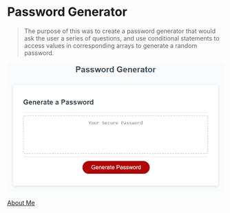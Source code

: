 # Password Generator

>The purpose of this was to create a password generator that would ask the user a series of questions, and use conditional statements to access values in corresponding arrays to generate a random password.  

![Password Generator](03-javascript-homework-demo.png)

[About Me](https://jpanakkal22.github.io/password_generator/)

